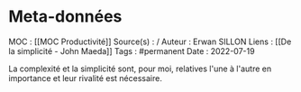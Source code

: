 # Meta-données

MOC : [[MOC Productivité]] 
Source(s) : /
Auteur : Erwan SILLON
Liens : [[De la simplicité - John Maeda]]
Tags : #permanent
Date : 2022-07-19

La complexité et la simplicité sont, pour moi, relatives l'une à l'autre en importance et leur rivalité est nécessaire.